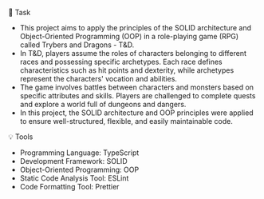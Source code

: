 📝 Task
- This project aims to apply the principles of the SOLID architecture and Object-Oriented Programming (OOP) in a role-playing game (RPG) called Trybers and Dragons - T&D.
- In T&D, players assume the roles of characters belonging to different races and possessing specific archetypes. Each race defines characteristics such as hit points and dexterity, while archetypes represent the characters' vocation and abilities.
- The game involves battles between characters and monsters based on specific attributes and skills. Players are challenged to complete quests and explore a world full of dungeons and dangers.
- In this project, the SOLID architecture and OOP principles were applied to ensure well-structured, flexible, and easily maintainable code.

💡 Tools
- Programming Language: TypeScript
- Development Framework: SOLID
- Object-Oriented Programming: OOP
- Static Code Analysis Tool: ESLint
- Code Formatting Tool: Prettier

